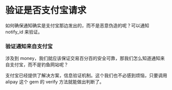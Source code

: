 # 验证是否支付宝请求


如何确保通知确实是支付宝那边发出的，而不是恶意伪造的呢？可以通知 notify_id 来验证。

### 验证通知来自支付宝

涉及到 money，我们就应该保证交易百分百的安全可靠，那我们怎么知道通知来自支付宝，而不是钓鱼网站呢？

支付宝已经提供了解决方案，信息验证机制。这个我们也不必感到烦恼，只要调用 alipay 这个 gem 的 verify 方法就能做出判断了。